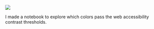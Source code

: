 ![](https://db-feed.s3.amazonaws.com/legacy/color_explorer-1526334110835.gif)

I made a notebook to explore which colors pass the web accessibility contrast thresholds.
